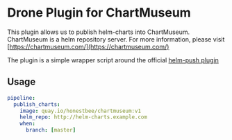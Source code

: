 # Drone Plugin for ChartMuseum

This plugin allows us to publish helm-charts into ChartMuseum. ChartMuseum is a helm repository server. For more information, please visit [https://chartmuseum.com/](https://chartmuseum.com/)

The plugin is a simple wrapper script around the official [helm-push plugin](https://github.com/chartmuseum/helm-push)

## Usage

```yaml
pipeline:
  publish_charts:
    image: quay.io/honestbee/chartmuseum:v1
    helm_repo: http://helm-charts.example.com
    when:
      branch: [master]
```
